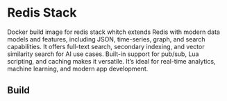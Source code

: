 # Redis Stack

Docker build image for redis stack whitch extends Redis with modern data models and features, including JSON, time-series, graph, and search capabilities. It offers full-text search, secondary indexing, and vector similarity search for AI use cases. Built-in support for pub/sub, Lua scripting, and caching makes it versatile. It’s ideal for real-time analytics, machine learning, and modern app development.

## Build
